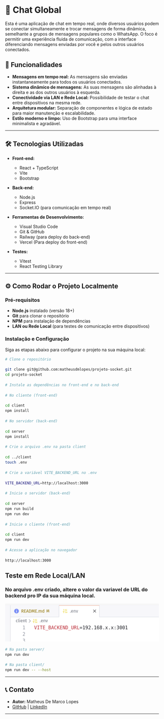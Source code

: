 # 📢 Chat Global

Esta é uma aplicação de chat em tempo real, onde diversos usuários podem se conectar simultaneamente e trocar mensagens de forma dinâmica, semelhante a grupos de mensagens populares como o WhatsApp. O foco é permitir uma experiência fluida de comunicação, com a interface diferenciando mensagens enviadas por você e pelos outros usuários conectados.

## 🚀 Funcionalidades

- **Mensagens em tempo real:** As mensagens são enviadas instantaneamente para todos os usuários conectados.
- **Sistema dinâmico de mensagens:** As suas mensagens são alinhadas à direita e as dos outros usuários à esquerda.
- **Conectividade via LAN e Rede Local:** Possibilidade de testar o chat entre dispositivos na mesma rede.
- **Arquitetura modular:** Separação de componentes e lógica de estado para maior manutenção e escalabilidade.
- **Estilo moderno e limpo:** Uso de Bootstrap para uma interface minimalista e agradável.

---

## 🛠️ Tecnologias Utilizadas

- **Front-end:**
  - React + TypeScript
  - Vite
  - Bootstrap

- **Back-end:**
  - Node.js
  - Express
  - Socket.IO (para comunicação em tempo real)

- **Ferramentas de Desenvolvimento:**
  - Visual Studio Code
  - Git & GitHub
  - Railway (para deploy do back-end)
  - Vercel (Para deploy do front-end)

- **Testes:**
  - Vitest
  - React Testing Library
---

## ⚙️ Como Rodar o Projeto Localmente

### Pré-requisitos
- **Node.js** instalado (versão 18+)
- **Git** para clonar o repositório
- **NPM** para instalação de dependências
- **LAN ou Rede Local** (para testes de comunicação entre dispositivos)

### Instalação e Configuração

Siga as etapas abaixo para configurar o projeto na sua máquina local:

```bash
# Clone o repositório

git clone git@github.com:matheusdmlopes/projeto-socket.git
cd projeto-socket

# Instale as dependências no front-end e no back-end

# No cliente (front-end)

cd client
npm install

# No servidor (back-end)

cd server
npm install

# Crie o arquivo .env na pasta client

cd ../client
touch .env

# Crie a variável VITE_BACKEND_URL no .env

VITE_BACKEND_URL=http://localhost:3000

# Inicie o servidor (back-end)

cd server
npm run build
npm run dev

# Inicie o cliente (front-end)

cd client
npm run dev

# Acesse a aplicação no navegador

http://localhost:3000
```

## Teste em Rede Local/LAN

### No arquivo .env criado, altere o valor da variavel de URL do backend pro IP da sua máquina local.

![alt text](image-1.png)


```bash
# Na pasta server/
npm run dev

# Na pasta client/
npm run dev -- --host
```

---

## 📞 Contato

- **Autor:** Matheus De Marco Lopes  
- [GitHub](https://github.com/matheusdmlopes) | [LinkedIn](https://www.linkedin.com/in/matheusdemarcolopes)

---
